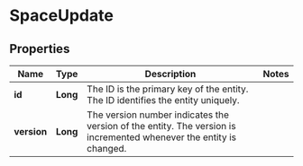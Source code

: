 
# SpaceUpdate

## Properties
Name | Type | Description | Notes
------------ | ------------- | ------------- | -------------
**id** | **Long** | The ID is the primary key of the entity. The ID identifies the entity uniquely. | 
**version** | **Long** | The version number indicates the version of the entity. The version is incremented whenever the entity is changed. | 




